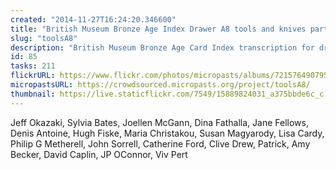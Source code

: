 ```yaml
---
created: "2014-11-27T16:24:20.346600"
title: "British Museum Bronze Age Index Drawer A8 tools and knives part two"
slug: "toolsA8"
description: "British Museum Bronze Age Card Index transcription for drawer A8 tools and knives part two"
id: 85
tasks: 211
flickrURL: https://www.flickr.com/photos/micropasts/albums/72157649079559167
micropastsURL: https://crowdsourced.micropasts.org/project/toolsA8/
thumbnail: https://live.staticflickr.com/7549/15889824031_a375bbde6c_c.jpg
---
```


Jeff Okazaki, Sylvia Bates, Joellen McGann, Dina Fathalla, Jane Fellows, Denis Antoine, Hugh Fiske, Maria Christakou, Susan Magyarody, Lisa Cardy, Philip G Metherell, John Sorrell, Catherine Ford, Clive Drew, Patrick, Amy Becker, David Caplin, JP OConnor, Viv Pert
